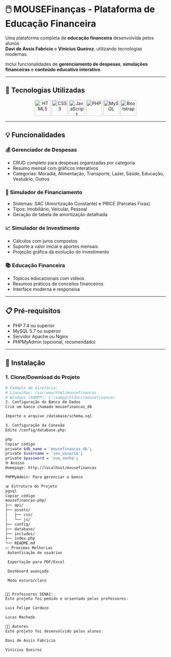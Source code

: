 # 🖱️ MOUSEFinanças - Plataforma de Educação Financeira

Uma plataforma completa de **educação financeira** desenvolvida pelos alunos  
**Davi de Assis Fabricio** e **Vinicius Queiroz**, utilizando tecnologias modernas.  

Inclui funcionalidades de **gerenciamento de despesas**, **simulações financeiras** e **conteúdo educativo interativo**.  

---

## 🚀 Tecnologias Utilizadas

<p align="center">
  <img src="https://cdn.jsdelivr.net/gh/devicons/devicon/icons/html5/html5-original.svg" width="50" alt="HTML5"/>
  <img src="https://cdn.jsdelivr.net/gh/devicons/devicon/icons/css3/css3-original.svg" width="50" alt="CSS3"/>
  <img src="https://cdn.jsdelivr.net/gh/devicons/devicon/icons/javascript/javascript-original.svg" width="50" alt="JavaScript"/>
  <img src="https://cdn.jsdelivr.net/gh/devicons/devicon/icons/php/php-original.svg" width="50" alt="PHP"/>
  <img src="https://cdn.jsdelivr.net/gh/devicons/devicon/icons/mysql/mysql-original.svg" width="50" alt="MySQL"/>
  <img src="https://cdn.jsdelivr.net/gh/devicons/devicon/icons/bootstrap/bootstrap-original.svg" width="50" alt="Bootstrap"/>
</p>

---

## 💡 Funcionalidades

### 💰 Gerenciador de Despesas
- CRUD completo para despesas organizadas por categoria  
- Resumo mensal com gráficos interativos  
- Categorias: Moradia, Alimentação, Transporte, Lazer, Saúde, Educação, Vestuário, Outros  

### 🏦 Simulador de Financiamento
- Sistemas: SAC (Amortização Constante) e PRICE (Parcelas Fixas)  
- Tipos: Imobiliário, Veicular, Pessoal  
- Geração de tabela de amortização detalhada  

### 📈 Simulador de Investimento
- Cálculos com juros compostos  
- Suporte a valor inicial e aportes mensais  
- Projeção gráfica da evolução do investimento  

### 📚 Educação Financeira
- Tópicos educacionais com vídeos  
- Resumos práticos de conceitos financeiros  
- Interface moderna e responsiva  

---

## 📋 Pré-requisitos
- PHP 7.4 ou superior  
- MySQL 5.7 ou superior  
- Servidor Apache ou Nginx  
- PHPMyAdmin (opcional, recomendado)  

---

## 🔧 Instalação

### 1. Clone/Download do Projeto
```bash
# Exemplo de diretório:
# Linux/Mac: /var/www/html/mousefinancas
# Windows (XAMPP): C:\xampp\htdocs\mousefinancas
2. Configuração do Banco de Dados
Crie um banco chamado mousefinancas_db

Importe o arquivo /database/schema.sql

3. Configuração da Conexão
Edite /config/database.php:

php
Copiar código
private $db_name = 'mousefinancas_db';
private $username = 'seu_usuario';
private $password = 'sua_senha';
🌐 Acesso
Homepage: http://localhost/mousefinancas

PHPMyAdmin: Para gerenciar o banco

📊 Estrutura do Projeto
pgsql
Copiar código
mousefinancas-php/
├── api/
├── assets/
│   ├── css/
│   └── js/
├── config/
├── database/
├── includes/
├── index.php
└── README.md
📈 Próximas Melhorias
 Autenticação de usuários

 Exportação para PDF/Excel

 Dashboard avançado

 Modo escuro/claro


👨‍💻 Professores SENAI:
Este projeto foi pedido e orientado pelos professores:

Luis Felipe Cardozo

Lucas Machado

👨‍💻 Autores
Este projeto foi desenvolvido pelos alunos:

Davi de Assis Fabricio

Vinicius Queiroz



